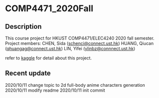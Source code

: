 # COMP4471_2020Fall

## Description
This course project for HKUST COMP4471/ELEC4240 2020 fall semester.
Project members:
CHEN, Sida (schenci@connect.ust.hk)
HUANG, Qiucan (qhuangag@connect.ust.hk)
LIN, Yifei (ylinbz@connnect.ust.hk)

refer to [kaggle](https://www.kaggle.com/c/lyft-motion-prediction-autonomous-vehicles) for detail about this project.

## Recent update
2020/10/11 change topic to 2d full-body anime characters generation
2020/10/11 modify readme
2020/10/11 init commit